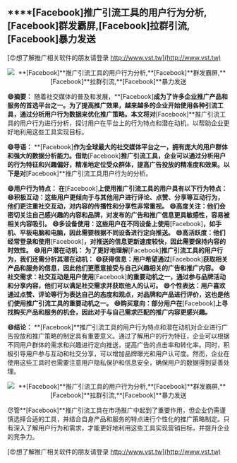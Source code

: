 ## ****[Facebook]**推广引流工具的用户行为分析,**[Facebook]**群发霸屏,**[Facebook]**拉群引流,**[Facebook]**暴力发送**

[😍想了解推广相关软件的朋友请登录 http://www.vst.tw](http://www.vst.tw)

 <center><img src="https://vst.tw/MP4/tuiguang/png/0.png" alt="**[Facebook]**推广引流工具的用户行为分析,**[Facebook]**群发霸屏,**[Facebook]**拉群引流,**[Facebook]**暴力发送"></center>

**😄摘要：**
随着社交媒体的普及和发展，**[Facebook]**成为了许多企业推广产品和服务的首选平台之一。为了提高推广效果，越来越多的企业开始使用各种引流工具，通过分析用户行为数据来优化推广策略。本文将对**[Facebook]**推广引流工具的用户行为进行分析，探讨用户在平台上的行为特点和潜在动机，以帮助企业更好地利用这些工具实现目标。

**😄导语：**
**[Facebook]**作为全球最大的社交媒体平台之一，拥有庞大的用户群体和强大的数据分析能力。借助**[Facebook]**推广引流工具，企业可以通过分析用户的行为特征和兴趣偏好，精准地定位受众群体，提高广告投放的精准度和效果。以下是对**[Facebook]**推广引流工具用户行为的分析。

**😄用户行为特点： 在**[Facebook]**上使用推广引流工具的用户具有以下行为特点：**
**😄积极互动：这些用户更倾向于与其他用户进行评论、点赞、分享等互动行为，他们更注重社交互动，对内容的传播性和分享性非常重视。**
**😄高度关注：他们会密切关注自己感兴趣的内容和品牌，对发布的广告和推广信息更具敏感性，容易被相关内容吸引。**
**😄多设备使用：这些用户在不同设备上使用**[Facebook]**，如手机、平板电脑和电脑，因此需要根据不同设备进行定向推送。**
**😄高活跃度：他们经常登录和使用**[Facebook]**，对推送的信息更新速度较快，因此需要保持内容的时效性。**
**😄用户潜在动机： 为了更好地理解**[Facebook]**推广引流工具的用户行为，我们还需分析其潜在动机：**
**😄获得信息：用户希望通过**[Facebook]**获取相关产品和服务的信息，因此他们更愿意接受与自己兴趣相关的广告和推广内容。**
**😄社交需求：社交互动是用户使用**[Facebook]**的重要动机之一，通过参与品牌活动和分享内容，他们可以满足社交需求并获取他人的认可。**
**😄个性表达：用户喜欢通过点赞、评论等行为表达自己的态度和观点，对品牌和产品进行评价，这也是他们使用推广引流工具的重要动机之一。**
**😄购买意向：部分用户在**[Facebook]**上寻找购买产品和服务的机会，因此对于与自己需求匹配的推广内容更感兴趣。**

**😄结论：**
**[Facebook]**推广引流工具的用户行为特点和潜在动机对企业进行广告投放和推广策略的制定具有重要意义。通过了解用户的行为特征，企业可以根据不同用户群体的需求和兴趣进行定向推送，提高广告的点击率和转化率。同时，积极引导用户参与互动和社交分享，可以增加品牌曝光和用户认可度。然而，企业在使用这些工具时也需要注意用户隐私保护和信息安全，确保用户的数据得到妥善处理。

 <center><img src="https://vst.tw/MP4/tuiguang/png/0.png" alt="**[Facebook]**推广引流工具的用户行为分析,**[Facebook]**群发霸屏,**[Facebook]**拉群引流,**[Facebook]**暴力发送"></center>

尽管**[Facebook]**推广引流工具在市场推广中起到了重要作用，但企业仍需谨慎选择合适的工具，并结合自身产品和服务的特点进行个性化的推广策略制定。只有深入了解用户行为和需求，才能更好地利用这些工具实现营销目标，并提升企业的竞争力。

[😍想了解推广相关软件的朋友请登录 http://www.vst.tw](http://www.vst.tw)



